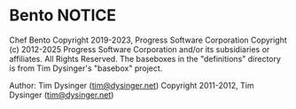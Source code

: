 # Bento NOTICE

Chef Bento
Copyright 2019-2023, Progress Software Corporation
Copyright (c) 2012-2025 Progress Software Corporation and/or its subsidiaries or affiliates. All Rights Reserved.
The baseboxes in the "definitions" directory is from Tim Dysinger's
"basebox" project.

Author: Tim Dysinger (<tim@dysinger.net>)
Copyright 2011-2012, Tim Dysinger (<tim@dysinger.net>)
